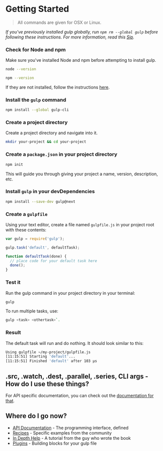 
# Getting Started
> All commands are given for OSX or Linux.

*If you've previously installed gulp globally, run `npm rm --global gulp` before following these instructions. For more information, read this [Sip][sips cli].*

### Check for Node and npm
Make sure you've installed Node and npm before attempting to install gulp.

```sh
node --version
```
```sh
npm --version
```
If they are not installed, follow the instructions [here][node and npm install].

###  Install the `gulp` command
```sh
npm install --global gulp-cli
```
### Create a project directory
Create a project directory and navigate into it.
```sh
mkdir your-project && cd your-project
```

### Create a `package.json` in your project directory
 ```sh
 npm init
 ``` 
 This will guide you through giving your project a name, version, description, etc.


### Install `gulp` in your devDependencies

```sh
npm install --save-dev gulp@next
```

### Create a `gulpfile`
Using your text editor, create a file named `gulpfile.js` in your project root with these contents:

```js
var gulp = require('gulp');

gulp.task('default', defaultTask);

function defaultTask(done) {
  // place code for your default task here
  done();
}
```

### Test it
Run the gulp command in your project directory in your terminal:

```sh
gulp
```

To run multiple tasks, use: 
```sh
gulp <task> <othertask>`.
```
### Result
 The default task will run and do nothing.  It should look similar to this:

```sh
Using gulpfile ~/my-project/gulpfile.js
[11:15:51] Starting 'default'...
[11:15:51] Finished 'default' after 103 μs
```

## .src, .watch, .dest, .parallel, .series, CLI args - How do I use these things?

For API specific documentation, you can check out the [documentation for that](API.md).

## Where do I go now?

- [API Documentation](API.md) - The programming interface, defined
- [Recipes](recipes) - Specific examples from the community
- [In Depth Help](https://travismaynard.com/writing/getting-started-with-gulp) - A tutorial from the guy who wrote the book
- [Plugins](https://gulpjs.com/plugins/) - Building blocks for your gulp file

[sips cli]: https://medium.com/gulpjs/gulp-sips-command-line-interface-e53411d4467
[node and npm install]: https://nodejs.org/en/
<!--stackedit_data:
eyJoaXN0b3J5IjpbLTIwMjI4MjQxMDAsNzcyNTc0NTc4XX0=
-->